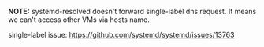 **NOTE:** systemd-resolved doesn't forward single-label dns request.
It means we can't access other VMs via hosts name.

single-label issue: https://github.com/systemd/systemd/issues/13763
